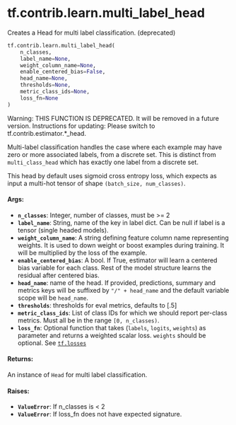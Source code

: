 <div itemscope itemtype="http://developers.google.com/ReferenceObject">
<meta itemprop="name" content="tf.contrib.learn.multi_label_head" />
<meta itemprop="path" content="Stable" />
</div>

# tf.contrib.learn.multi_label_head

Creates a Head for multi label classification. (deprecated)

``` python
tf.contrib.learn.multi_label_head(
    n_classes,
    label_name=None,
    weight_column_name=None,
    enable_centered_bias=False,
    head_name=None,
    thresholds=None,
    metric_class_ids=None,
    loss_fn=None
)
```

<!-- Placeholder for "Used in" -->

Warning: THIS FUNCTION IS DEPRECATED. It will be removed in a future version.
Instructions for updating:
Please switch to tf.contrib.estimator.*_head.

Multi-label classification handles the case where each example may have zero
or more associated labels, from a discrete set.  This is distinct from
`multi_class_head` which has exactly one label from a discrete set.

This head by default uses sigmoid cross entropy loss, which expects as input
a multi-hot tensor of shape `(batch_size, num_classes)`.

#### Args:


* <b>`n_classes`</b>: Integer, number of classes, must be >= 2
* <b>`label_name`</b>: String, name of the key in label dict. Can be null if label
    is a tensor (single headed models).
* <b>`weight_column_name`</b>: A string defining feature column name representing
  weights. It is used to down weight or boost examples during training. It
  will be multiplied by the loss of the example.
* <b>`enable_centered_bias`</b>: A bool. If True, estimator will learn a centered
  bias variable for each class. Rest of the model structure learns the
  residual after centered bias.
* <b>`head_name`</b>: name of the head. If provided, predictions, summary and metrics
  keys will be suffixed by `"/" + head_name` and the default variable scope
  will be `head_name`.
* <b>`thresholds`</b>: thresholds for eval metrics, defaults to [.5]
* <b>`metric_class_ids`</b>: List of class IDs for which we should report per-class
  metrics. Must all be in the range `[0, n_classes)`.
* <b>`loss_fn`</b>: Optional function that takes (`labels`, `logits`, `weights`) as
  parameter and returns a weighted scalar loss. `weights` should be
  optional. See <a href="../../../tf/losses.md"><code>tf.losses</code></a>


#### Returns:

An instance of `Head` for multi label classification.



#### Raises:


* <b>`ValueError`</b>: If n_classes is < 2
* <b>`ValueError`</b>: If loss_fn does not have expected signature.